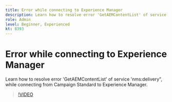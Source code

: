 ```yaml
---
title: Error while connecting to Experience Manager
description: Learn how to resolve error 'GetAEMContentList' of service 'nms:delivery", while connecting from Campaign Standard to Experience Manager.
role: Admin
level: Beginner, Experienced 
kt: 8393
---
```


# Error while connecting to Experience Manager

Learn how to resolve error 'GetAEMContentList' of service 'nms:delivery", while connecting from Campaign Standard to Experience Manager.

>[!VIDEO](https://video.tv.adobe.com/v/335897?quality=12)
